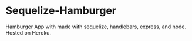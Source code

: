 # Sequelize-Hamburger
Hamburger App with made with sequelize, handlebars, express, and node. Hosted on Heroku.
